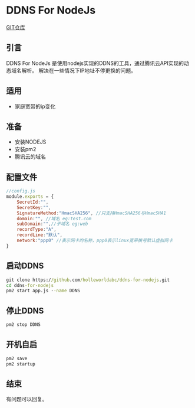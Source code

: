 # DDNS For NodeJs

[GIT仓库](https://github.com/holleworldabc/ddns-for-nodejs.git)

## 引言
DDNS For NodeJs 是使用nodejs实现的DDNS的工具，通过腾讯云API实现的动态域名解析。
解决在一些情况下IP地址不停更换的问题。

## 适用
- 家庭宽带的ip变化

## 准备
- 安装NODEJS
- 安装pm2
- 腾讯云的域名

## 配置文件

```js
//config.js
module.exports = {
    SecretId:"",
    SecretKey:"",
    SignatureMethod:"HmacSHA256", //只支持HmacSHA256与HmacSHA1
    domain:"", //域名 eg:test.com
    subDomain:"",//子域名 eg:web
    recordType:"A",
    recordLine:"默认",
    network:"ppp0" //表示网卡的名称，ppp0表示linux宽带拨号默认虚拟网卡
}
```

## 启动DDNS
```cmd
git clone https://github.com/holleworldabc/ddns-for-nodejs.git
cd ddns-for-nodejs
pm2 start app.js --name DDNS
```

## 停止DDNS
```cmd
pm2 stop DDNS
```
## 开机自启
```cmd
pm2 save
pm2 startup
```

## 结束
有问题可以回复。
